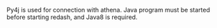Py4j is used for connection with athena.
Java program must be started before starting redash, and Java8 is required.